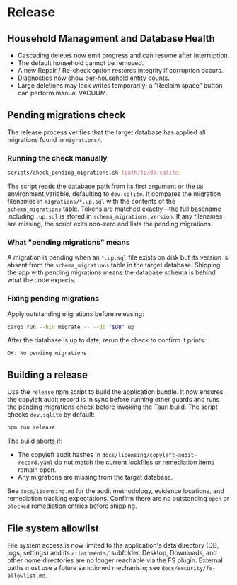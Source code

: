 # Release

## Household Management and Database Health

- Cascading deletes now emit progress and can resume after interruption.
- The default household cannot be removed.
- A new Repair / Re-check option restores integrity if corruption occurs.
- Diagnostics now show per-household entity counts.
- Large deletions may lock writes temporarily; a “Reclaim space” button can perform manual VACUUM.

## Pending migrations check

The release process verifies that the target database has applied all migrations found in `migrations/`.

### Running the check manually

```sh
scripts/check_pending_migrations.sh [path/to/db.sqlite]
```

The script reads the database path from its first argument or the `DB` environment variable, defaulting to `dev.sqlite`. It compares the migration filenames in `migrations/*.up.sql` with the contents of the `schema_migrations` table. Tokens are matched exactly—the full basename including `.up.sql` is stored in `schema_migrations.version`. If any filenames are missing, the script exits non-zero and lists the pending migrations.

### What "pending migrations" means

A migration is pending when an `*.up.sql` file exists on disk but its version is absent from the `schema_migrations` table in the target database. Shipping the app with pending migrations means the database schema is behind what the code expects.

### Fixing pending migrations

Apply outstanding migrations before releasing:

```sh
cargo run --bin migrate -- --db "$DB" up
```

After the database is up to date, rerun the check to confirm it prints:

```
OK: No pending migrations
```

## Building a release

Use the `release` npm script to build the application bundle. It now ensures the copyleft audit record is in sync before running other guards and runs the pending migrations check before invoking the Tauri build. The script checks `dev.sqlite` by default:

```sh
npm run release
```

The build aborts if:

- The copyleft audit hashes in `docs/licensing/copyleft-audit-record.yaml` do not match the current lockfiles or remediation items remain open.
- Any migrations are missing from the target database.

See `docs/licensing.md` for the audit methodology, evidence locations, and remediation tracking expectations. Confirm there are no outstanding `open` or `blocked` remediation entries before shipping.

## File system allowlist

File system access is now limited to the application's data directory (DB, logs, settings) and its `attachments/` subfolder. Desktop, Downloads, and other home directories are no longer reachable via the FS plugin. External paths must use a future sanctioned mechanism; see `docs/security/fs-allowlist.md`.
